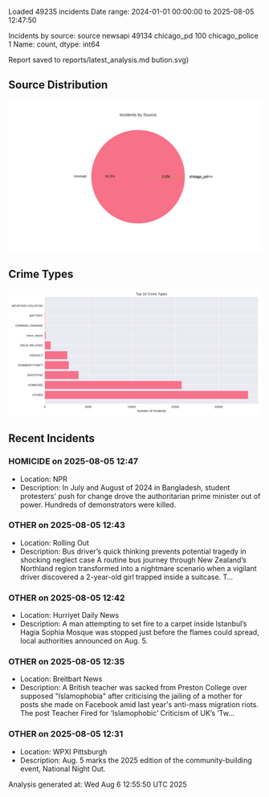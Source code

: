 
Loaded 49235 incidents
Date range: 2024-01-01 00:00:00 to 2025-08-05 12:47:50

Incidents by source:
source
newsapi           49134
chicago_pd          100
chicago_police        1
Name: count, dtype: int64

Report saved to reports/latest_analysis.md
bution.svg)

## Source Distribution
![Source Distribution](images/source_distribution.svg)

## Crime Types
![Crime Types](images/crime_types.svg)

## Recent Incidents

### HOMICIDE on 2025-08-05 12:47
- Location: NPR
- Description: In July and August of 2024 in Bangladesh, student protesters' push for change drove the authoritarian prime minister out of power. Hundreds of demonstrators were killed.


### OTHER on 2025-08-05 12:43
- Location: Rolling Out
- Description: Bus driver’s quick thinking prevents potential tragedy in shocking neglect case A routine bus journey through New Zealand’s Northland region transformed into a nightmare scenario when a vigilant driver discovered a 2-year-old girl trapped inside a suitcase. T…


### OTHER on 2025-08-05 12:42
- Location: Hurriyet Daily News
- Description: A man attempting to set fire to a carpet inside Istanbul’s Hagia Sophia Mosque was stopped just before the flames could spread, local authorities announced on Aug. 5.


### OTHER on 2025-08-05 12:35
- Location: Breitbart News
- Description: A British teacher was sacked from Preston College over supposed "Islamophobia" after criticising the jailing of a mother for posts she made on Facebook amid last year's anti-mass migration riots.
The post Teacher Fired for ‘Islamophobic’ Criticism of UK’s ‘Tw…


### OTHER on 2025-08-05 12:31
- Location: WPXI Pittsburgh
- Description: Aug. 5 marks the 2025 edition of the community-building event, National Night Out.

Analysis generated at: Wed Aug  6 12:55:50 UTC 2025

